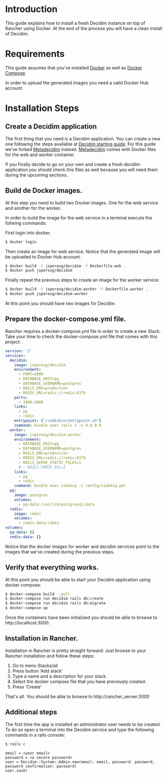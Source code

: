 # Introduction

This guide explains how to install a fresh Decidim instance on top of Rancher using Docker. At the end of the process you will have a clean install of Decidim.

# Requirements

This guide assumes that you've installed [Docker](https://www.docker.com/) as well as [Docker Compose](https://docs.docker.com/compose/).

In order to upload the generated images you need a valid Docker Hub account.

# Installation Steps

## Create a Decidim application
The first thing that you need is a Decidim application. You can create a new one following the steps available at [Decidim starting guide](https://github.com/decidim/decidim/blob/master/docs/getting_started.md). For this guide we've forked
[Metadecidim](https://github.com/decidim/metadecidim) instead. [Metadecidim](https://github.com/decidim/metadecidim)
comes with Docker files for the web and worker container.

If you finally decide to go on your own and create a fresh decidim application you should check this files as well because you will need them during the upcoming sections.

## Build de Docker images.

At this step you need to build two Docker images. One for the web service and another for the worker.

In order to build the image for the web service in a terminal execute the follwing commands:

First login into docker.
```bash
$ docker login
```
Then create an image for web service. Notice that the generated image will be uploaded to Docker Hub account.
```bash
$ docker build -t jsperezg/decidim -f Dockerfile.web .
$ docker push jsperezg/decidim
```

Finally repeat the previous steps to create an image for the worker service:
```bash
$ docker build -t jsperezg/decidim-worker -f Dockerfile.worker .
$ docker push jsperezg/decidim-worker
```

At this point you should have two images for Decidim.

## Prepare the docker-compose.yml file.

Rancher requires a docker-compose.yml file in order to create a new Stack. Take your time to check the docker-compose.yml file that comes with this project:

```yml
version: '2'
services:
  decidim:
    image: jsperezg/decidim
    environment:
      - PORT=3000
      - DATABASE_HOST=pg
      - DATABASE_USERNAME=postgres
      - RAILS_ENV=production
      - REDIS_URL=redis://redis:6379
    ports:
      - 3000:3000
    links:
      - pg
      - redis
    entrypoint: ["/code/bin/entrypoint.sh"]
    command: bundle exec rails s -b 0.0.0.0
  worker:
    image: jsperezg/decidim-worker
    environment:
      - DATABASE_HOST=pg
      - DATABASE_USERNAME=postgres
      - RAILS_ENV=production
      - REDIS_URL=redis://redis:6379
      - RAILS_SERVE_STATIC_FILES=1
      # - RAILS_FORCE_SSL=1
    links:
      - pg
      - redis
    command: bundle exec sidekiq -C config/sidekiq.yml
  pg:
    image: postgres
    volumes:
      - pg-data:/var/lib/postgresql/data
  redis:
    image: redis
    volumes:
      - redis-data:/data
volumes:
  pg-data: {}
  redis-data: {}

```

Notice that the docker images for worker and decidim services point to the images that we've created during the previous steps.

## Verify that everything works.

At this point you should be able to start your Decidim application using docker compose:

```bash
$ docker-compose build --pull
$ docker-compose run decidim rails db:create
$ docker-compose run decidim rails db:migrate
$ docker-compose up
```

Once the containers have been initialized you should be able to browse to http://localhost:3000.

## Installation in Rancher.

Installation in Rancher is pretty straight forward: Just browse to your Rancher installation and follow these steps:

1. Go to menu Stacks/all
2. Press button 'Add stack'
3. Type a name and a description for your stack.
4. Select the docker compose file that you have previously created.
5. Press 'Create'

That's all. You should be able to browse to http://rancher_server:3000

## Additional steps

The first time the app is installed an administrator user needs to be created. To do so open a terminal into the Decidim
service and type the following commands in a rails console:

```bash
$ rails c
```

```rubyonrails
email = <your email>
password = <a secure password>
user = Decidim::System::Admin.new(email: email, password: password, password_confirmation: password)
user.save!
```

